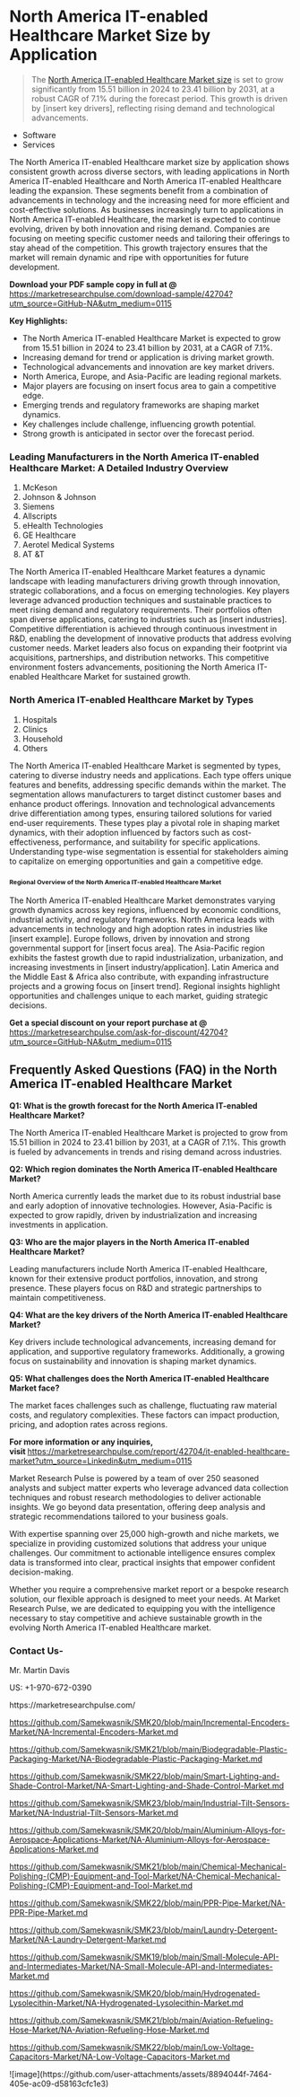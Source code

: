<h1>North America IT-enabled Healthcare Market&nbsp;Size by Application</h1><blockquote><p>The <a href="https://marketresearchpulse.com/download-sample/42704?utm_source=GitHub-NA&amp;utm_medium=0115">North America IT-enabled Healthcare Market size</a> is set to grow significantly from 15.51 billion in 2024 to 23.41 billion by 2031, at a robust CAGR of 7.1% during the forecast period. This growth is driven by [insert key drivers], reflecting rising demand and technological advancements.</p></blockquote><ul><li>Software <li> Services</li></ul><p>The North America IT-enabled Healthcare market size by application shows consistent growth across diverse sectors, with leading applications in North America IT-enabled Healthcare and North America IT-enabled Healthcare leading the expansion. These segments benefit from a combination of advancements in technology and the increasing need for more efficient and cost-effective solutions. As businesses increasingly turn to applications in North America IT-enabled Healthcare, the market is expected to continue evolving, driven by both innovation and rising demand. Companies are focusing on meeting specific customer needs and tailoring their offerings to stay ahead of the competition. This growth trajectory ensures that the market will remain dynamic and ripe with opportunities for future development.</p><p><strong>Download your PDF sample copy in full at @ </strong><a href="https://marketresearchpulse.com/download-sample/42704?utm_source=GitHub-NA&amp;utm_medium=0115">https://marketresearchpulse.com/download-sample/42704?utm_source=GitHub-NA&amp;utm_medium=0115</a></p><p><strong>Key Highlights: </strong></p><ul><li>The North America IT-enabled Healthcare Market is expected to grow from 15.51 billion in 2024 to 23.41 billion by 2031, at a CAGR of 7.1%.</li><li>Increasing demand for trend or application is driving market growth.</li><li>Technological advancements and innovation are key market drivers.</li><li>North America, Europe, and Asia-Pacific are leading regional markets.</li><li>Major players are focusing on insert focus area to gain a competitive edge.</li><li>Emerging trends and regulatory frameworks are shaping market dynamics.</li><li>Key challenges include challenge, influencing growth potential.</li><li>Strong growth is anticipated in sector over the forecast period.</li></ul><h3>Leading Manufacturers in the North America IT-enabled Healthcare Market: A Detailed Industry Overview</h3><ol><li>McKeson</li><li>Johnson & Johnson</li><li>Siemens</li><li>Allscripts</li><li>eHealth Technologies</li><li>GE Healthcare</li><li>Aerotel Medical Systems</li><li>AT &T</li></ol><div class="flex max-w-full flex-col flex-grow"><div class="min-h-8 text-message flex w-full flex-col items-end gap-2 whitespace-normal break-words [.text-message+&amp;]:mt-5" dir="auto" data-message-author-role="assistant" data-message-id="fd8432e4-4910-450d-b182-61b7bfb0a01f" data-message-model-slug="gpt-4o"><div class="flex w-full flex-col gap-1 empty:hidden first:pt-[3px]"><div class="markdown prose w-full break-words dark:prose-invert light"><p>The North America IT-enabled Healthcare Market features a dynamic landscape with leading manufacturers driving growth through innovation, strategic collaborations, and a focus on emerging technologies. Key players leverage advanced production techniques and sustainable practices to meet rising demand and regulatory requirements. Their portfolios often span diverse applications, catering to industries such as [insert industries]. Competitive differentiation is achieved through continuous investment in R&amp;D, enabling the development of innovative products that address evolving customer needs. Market leaders also focus on expanding their footprint via acquisitions, partnerships, and distribution networks. This competitive environment fosters advancements, positioning the North America IT-enabled Healthcare Market for sustained growth.</p></div></div></div></div><h3>North America IT-enabled Healthcare Market by Types</h3><ol><li>Hospitals <li> Clinics <li> Household <li> Others</li></ol><div class="flex max-w-full flex-col flex-grow"><div class="min-h-8 text-message flex w-full flex-col items-end gap-2 whitespace-normal break-words [.text-message+&amp;]:mt-5" dir="auto" data-message-author-role="assistant" data-message-id="084470be-0bb7-4664-bddf-5156b4f41249" data-message-model-slug="gpt-4o-mini"><div class="flex w-full flex-col gap-1 empty:hidden first:pt-[3px]"><div class="markdown prose w-full break-words dark:prose-invert light"><p>The North America IT-enabled Healthcare Market is segmented by types, catering to diverse industry needs and applications. Each type offers unique features and benefits, addressing specific demands within the market. The segmentation allows manufacturers to target distinct customer bases and enhance product offerings. Innovation and technological advancements drive differentiation among types, ensuring tailored solutions for varied end-user requirements. These types play a pivotal role in shaping market dynamics, with their adoption influenced by factors such as cost-effectiveness, performance, and suitability for specific applications. Understanding type-wise segmentation is essential for stakeholders aiming to capitalize on emerging opportunities and gain a competitive edge.</p></div></div></div></div><h3><span style="font-size: 11px;">Regional Overview of the North America IT-enabled Healthcare Market</span></h3><div class="flex max-w-full flex-col flex-grow"><div class="min-h-8 text-message flex w-full flex-col items-end gap-2 whitespace-normal break-words [.text-message+&amp;]:mt-5" dir="auto" data-message-author-role="assistant" data-message-id="e9038762-ce64-4e30-91c9-9bd413514231" data-message-model-slug="gpt-4o-mini"><div class="flex w-full flex-col gap-1 empty:hidden first:pt-[3px]"><div class="markdown prose w-full break-words dark:prose-invert light"><p>The North America IT-enabled Healthcare Market demonstrates varying growth dynamics across key regions, influenced by economic conditions, industrial activity, and regulatory frameworks. North America leads with advancements in technology and high adoption rates in industries like [insert example]. Europe follows, driven by innovation and strong governmental support for [insert focus area]. The Asia-Pacific region exhibits the fastest growth due to rapid industrialization, urbanization, and increasing investments in [insert industry/application]. Latin America and the Middle East &amp; Africa also contribute, with expanding infrastructure projects and a growing focus on [insert trend]. Regional insights highlight opportunities and challenges unique to each market, guiding strategic decisions.</p></div></div></div></div><p><strong>Get a special discount on your report purchase at @ </strong><a href="https://marketresearchpulse.com/ask-for-discount/42704?utm_source=GitHub-NA&amp;utm_medium=0115">https://marketresearchpulse.com/ask-for-discount/42704?utm_source=GitHub-NA&amp;utm_medium=0115</a></p><h2>Frequently Asked Questions (FAQ) in the North America IT-enabled Healthcare Market</h2><p><strong>Q1: What is the growth forecast for the North America IT-enabled Healthcare Market?</strong></p><p>The North America IT-enabled Healthcare Market is projected to grow from 15.51 billion in 2024 to 23.41 billion by 2031, at a CAGR of 7.1%. This growth is fueled by advancements in trends and rising demand across industries.</p><p><strong>Q2: Which region dominates the North America IT-enabled Healthcare Market?</strong></p><p>North America currently leads the market due to its robust industrial base and early adoption of innovative technologies. However, Asia-Pacific is expected to grow rapidly, driven by industrialization and increasing investments in application.</p><p><strong>Q3: Who are the major players in the North America IT-enabled Healthcare Market?</strong></p><p>Leading manufacturers include North America IT-enabled Healthcare, known for their extensive product portfolios, innovation, and strong presence. These players focus on R&amp;D and strategic partnerships to maintain competitiveness.</p><p><strong>Q4: What are the key drivers of the North America IT-enabled Healthcare Market?</strong></p><p>Key drivers include technological advancements, increasing demand for application, and supportive regulatory frameworks. Additionally, a growing focus on sustainability and innovation is shaping market dynamics.</p><p><strong>Q5: What challenges does the North America IT-enabled Healthcare Market face?</strong></p><p>The market faces challenges such as challenge, fluctuating raw material costs, and regulatory complexities. These factors can impact production, pricing, and adoption rates across regions.</p><p><strong>For more information or any inquiries, visit&nbsp;</strong><a href="https://marketresearchpulse.com/report/42704/it-enabled-healthcare-market?utm_source=Linkedin&utm_medium=0115">https://marketresearchpulse.com/report/42704/it-enabled-healthcare-market?utm_source=Linkedin&utm_medium=0115</a></p><p>Market Research Pulse is powered by a team of over 250 seasoned analysts and subject matter experts who leverage advanced data collection techniques and robust research methodologies to deliver actionable insights. We go beyond data presentation, offering deep analysis and strategic recommendations tailored to your business goals.</p><p>With expertise spanning over 25,000 high-growth and niche markets, we specialize in providing customized solutions that address your unique challenges. Our commitment to actionable intelligence ensures complex data is transformed into clear, practical insights that empower confident decision-making.</p><p>Whether you require a comprehensive market report or a bespoke research solution, our flexible approach is designed to meet your needs. At Market Research Pulse, we are dedicated to equipping you with the intelligence necessary to stay competitive and achieve sustainable growth in the evolving North America IT-enabled Healthcare market.</p><h3><strong>Contact Us-</strong></h3><p>Mr. Martin Davis</p><p>US: +1-970-672-0390</p><p>https://marketresearchpulse.com/</p><p><a href="https://github.com/Samekwasnik/SMK20/blob/main/Incremental-Encoders-Market/NA-Incremental-Encoders-Market.md">https://github.com/Samekwasnik/SMK20/blob/main/Incremental-Encoders-Market/NA-Incremental-Encoders-Market.md</a></p><p><a href="https://github.com/Samekwasnik/SMK21/blob/main/Biodegradable-Plastic-Packaging-Market/NA-Biodegradable-Plastic-Packaging-Market.md">https://github.com/Samekwasnik/SMK21/blob/main/Biodegradable-Plastic-Packaging-Market/NA-Biodegradable-Plastic-Packaging-Market.md</a></p><p><a href="https://github.com/Samekwasnik/SMK22/blob/main/Smart-Lighting-and-Shade-Control-Market/NA-Smart-Lighting-and-Shade-Control-Market.md">https://github.com/Samekwasnik/SMK22/blob/main/Smart-Lighting-and-Shade-Control-Market/NA-Smart-Lighting-and-Shade-Control-Market.md</a></p><p><a href="https://github.com/Samekwasnik/SMK23/blob/main/Industrial-Tilt-Sensors-Market/NA-Industrial-Tilt-Sensors-Market.md">https://github.com/Samekwasnik/SMK23/blob/main/Industrial-Tilt-Sensors-Market/NA-Industrial-Tilt-Sensors-Market.md</a></p><p><a href="https://github.com/Samekwasnik/SMK20/blob/main/Aluminium-Alloys-for-Aerospace-Applications-Market/NA-Aluminium-Alloys-for-Aerospace-Applications-Market.md">https://github.com/Samekwasnik/SMK20/blob/main/Aluminium-Alloys-for-Aerospace-Applications-Market/NA-Aluminium-Alloys-for-Aerospace-Applications-Market.md</a></p><p><a href="https://github.com/Samekwasnik/SMK21/blob/main/Chemical-Mechanical-Polishing-(CMP)-Equipment-and-Tool-Market/NA-Chemical-Mechanical-Polishing-(CMP)-Equipment-and-Tool-Market.md">https://github.com/Samekwasnik/SMK21/blob/main/Chemical-Mechanical-Polishing-(CMP)-Equipment-and-Tool-Market/NA-Chemical-Mechanical-Polishing-(CMP)-Equipment-and-Tool-Market.md</a></p><p><a href="https://github.com/Samekwasnik/SMK22/blob/main/PPR-Pipe-Market/NA-PPR-Pipe-Market.md">https://github.com/Samekwasnik/SMK22/blob/main/PPR-Pipe-Market/NA-PPR-Pipe-Market.md</a></p><p><a href="https://github.com/Samekwasnik/SMK23/blob/main/Laundry-Detergent-Market/NA-Laundry-Detergent-Market.md">https://github.com/Samekwasnik/SMK23/blob/main/Laundry-Detergent-Market/NA-Laundry-Detergent-Market.md</a></p><p><a href="https://github.com/Samekwasnik/SMK19/blob/main/Small-Molecule-API-and-Intermediates-Market/NA-Small-Molecule-API-and-Intermediates-Market.md">https://github.com/Samekwasnik/SMK19/blob/main/Small-Molecule-API-and-Intermediates-Market/NA-Small-Molecule-API-and-Intermediates-Market.md</a></p><p><a href="https://github.com/Samekwasnik/SMK20/blob/main/Hydrogenated-Lysolecithin-Market/NA-Hydrogenated-Lysolecithin-Market.md">https://github.com/Samekwasnik/SMK20/blob/main/Hydrogenated-Lysolecithin-Market/NA-Hydrogenated-Lysolecithin-Market.md</a></p><p><a href="https://github.com/Samekwasnik/SMK21/blob/main/Aviation-Refueling-Hose-Market/NA-Aviation-Refueling-Hose-Market.md">https://github.com/Samekwasnik/SMK21/blob/main/Aviation-Refueling-Hose-Market/NA-Aviation-Refueling-Hose-Market.md</a></p><p><a href="https://github.com/Samekwasnik/SMK22/blob/main/Low-Voltage-Capacitors-Market/NA-Low-Voltage-Capacitors-Market.md">https://github.com/Samekwasnik/SMK22/blob/main/Low-Voltage-Capacitors-Market/NA-Low-Voltage-Capacitors-Market.md</a></p>
![image](https://github.com/user-attachments/assets/8894044f-7464-405e-ac09-d58163cfc1e3)
